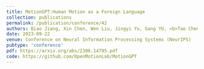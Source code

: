 ```yaml
---
title: MotionGPT:Human Motion as a Foreign Language
collection: publications
permalink: /publication/conference/42
authors: Biao Jiang, Xin Chen, Wen Liu, Jingyi Yu, Gang YU, <b>Tao Chen</b>
date: 2023-09-22
venue: Conference on Neural Information Processing Systems (NeurIPS)
pubtype: 'conference'
pdf: https://arxiv.org/abs/2306.14795.pdf
code: https://github.com/OpenMotionLab/MotionGPT
---
```


<!-- paperurl: 'http://academicpages.github.io/files/paper1.pdf'
citation: 'Your Name, You. (2009). &quot;Paper Title Number 1.&quot; <i>Journal 1</i>. 1(1).' -->
<!-- [Download paper here](http://academicpages.github.io/files/paper1.pdf) -->
